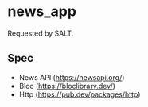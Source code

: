 # news_app

Requested by SALT.

## Spec
- News API (https://newsapi.org/)
- Bloc (https://bloclibrary.dev/)
- Http (https://pub.dev/packages/http)